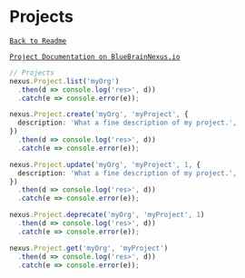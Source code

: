# Projects

[`Back to Readme`](../../#readme)

[`Project Documentation on BlueBrainNexus.io`](https://bluebrainnexus.io/docs/delta/api/current/admin-projects-api.html)

```typescript
// Projects
nexus.Project.list('myOrg')
  .then(d => console.log('res>', d))
  .catch(e => console.error(e));

nexus.Project.create('myOrg', 'myProject', {
  description: 'What a fine description of my project.',
})
  .then(d => console.log('res>', d))
  .catch(e => console.error(e));

nexus.Project.update('myOrg', 'myProject', 1, {
  description: 'What a fine description of my project.',
})
  .then(d => console.log('res>', d))
  .catch(e => console.error(e));

nexus.Project.deprecate('myOrg', 'myProject', 1)
  .then(d => console.log('res>', d))
  .catch(e => console.error(e));

nexus.Project.get('myOrg', 'myProject')
  .then(d => console.log('res>', d))
  .catch(e => console.error(e));
```
